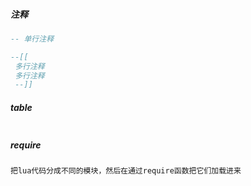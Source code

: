 ##### 注释

```lua
-- 单行注释

--[[
 多行注释
 多行注释
 --]]
```

##### table

```
```

##### require

```
把lua代码分成不同的模块，然后在通过require函数把它们加载进来
```

